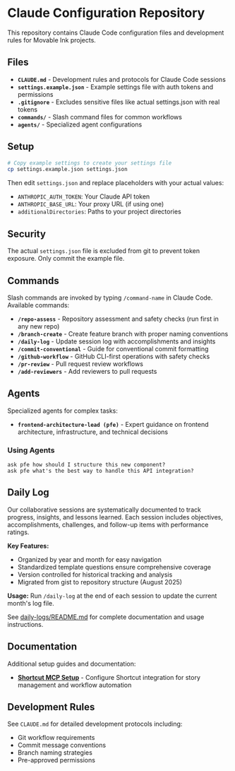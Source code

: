 # Claude Configuration Repository

This repository contains Claude Code configuration files and development rules for Movable Ink projects.

## Files

- **`CLAUDE.md`** - Development rules and protocols for Claude Code sessions
- **`settings.example.json`** - Example settings file with auth tokens and permissions
- **`.gitignore`** - Excludes sensitive files like actual settings.json with real tokens
- **`commands/`** - Slash command files for common workflows
- **`agents/`** - Specialized agent configurations

## Setup

```bash
# Copy example settings to create your settings file
cp settings.example.json settings.json
```

Then edit `settings.json` and replace placeholders with your actual values:
- `ANTHROPIC_AUTH_TOKEN`: Your Claude API token
- `ANTHROPIC_BASE_URL`: Your proxy URL (if using one)
- `additionalDirectories`: Paths to your project directories

## Security

The actual `settings.json` file is excluded from git to prevent token exposure. Only commit the example file.

## Commands

Slash commands are invoked by typing `/command-name` in Claude Code. Available commands:

- **`/repo-assess`** - Repository assessment and safety checks (run first in any new repo)
- **`/branch-create`** - Create feature branch with proper naming conventions
- **`/daily-log`** - Update session log with accomplishments and insights
- **`/commit-conventional`** - Guide for conventional commit formatting
- **`/github-workflow`** - GitHub CLI-first operations with safety checks
- **`/pr-review`** - Pull request review workflows
- **`/add-reviewers`** - Add reviewers to pull requests

## Agents

Specialized agents for complex tasks:

- **`frontend-architecture-lead (pfe)`** - Expert guidance on frontend architecture, infrastructure, and technical decisions

### Using Agents
```
ask pfe how should I structure this new component?
ask pfe what's the best way to handle this API integration?
```

## Daily Log

Our collaborative sessions are systematically documented to track progress, insights, and lessons learned. Each session includes objectives, accomplishments, challenges, and follow-up items with performance ratings.

**Key Features:**
- Organized by year and month for easy navigation
- Standardized template questions ensure comprehensive coverage
- Version controlled for historical tracking and analysis
- Migrated from gist to repository structure (August 2025)

**Usage:** Run `/daily-log` at the end of each session to update the current month's log file.

See [daily-logs/README.md](daily-logs/README.md) for complete documentation and usage instructions.

## Documentation

Additional setup guides and documentation:

- **[Shortcut MCP Setup](docs/shortcut-mcp-setup.md)** - Configure Shortcut integration for story management and workflow automation

## Development Rules

See `CLAUDE.md` for detailed development protocols including:
- Git workflow requirements
- Commit message conventions
- Branch naming strategies
- Pre-approved permissions